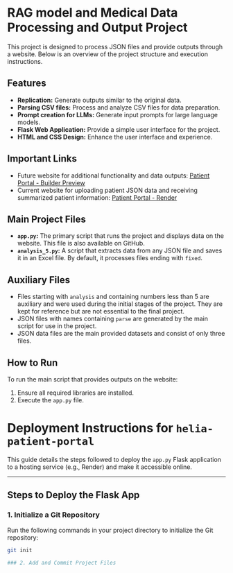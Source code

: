 # RAG model and Medical Data Processing and Output Project

This project is designed to process JSON files and provide outputs through a website. Below is an overview of the project structure and execution instructions.

## Features
- **Replication:** Generate outputs similar to the original data.
- **Parsing CSV files:** Process and analyze CSV files for data preparation.
- **Prompt creation for LLMs:** Generate input prompts for large language models.
- **Flask Web Application:** Provide a simple user interface for the project.
- **HTML and CSS Design:** Enhance the user interface and experience.

## Important Links
- Future website for additional functionality and data outputs: [Patient Portal - Builder Preview](https://patient-portal-yrdq1xv3y4hn074m.builder-preview.com/)
- Current website for uploading patient JSON data and receiving summarized patient information: [Patient Portal - Render](https://helia-patient-portal.onrender.com)

## Main Project Files
- **`app.py`:** The primary script that runs the project and displays data on the website. This file is also available on GitHub.
- **`analysis_5.py`:** A script that extracts data from any JSON file and saves it in an Excel file. By default, it processes files ending with `fixed`.

## Auxiliary Files
- Files starting with `analysis` and containing numbers less than 5 are auxiliary and were used during the initial stages of the project. They are kept for reference but are not essential to the final project.
- JSON files with names containing `parse` are generated by the main script for use in the project.
- JSON data files are the main provided datasets and consist of only three files.

## How to Run
To run the main script that provides outputs on the website:
1. Ensure all required libraries are installed.
2. Execute the `app.py` file.


# Deployment Instructions for `helia-patient-portal`

This guide details the steps followed to deploy the `app.py` Flask application to a hosting service (e.g., Render) and make it accessible online.

---

## Steps to Deploy the Flask App

### 1. Initialize a Git Repository
Run the following commands in your project directory to initialize the Git repository:
```bash
git init

### 2. Add and Commit Project Files




